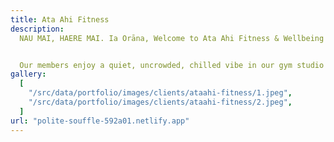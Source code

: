 ```yaml
---
title: Ata Ahi Fitness
description:
  NAU MAI, HAERE MAI. Ia Orāna, Welcome to Ata Ahi Fitness & Wellbeing


  Our members enjoy a quiet, uncrowded, chilled vibe in our gym studio with access to the complex's heated indoor lap pool (25m) and rooftop tennis court. You'll notice that our coaches genuinely care about our clients and never try to do the 'hard sell' on anyone. If we don't think we're the right fit for you, we'll suggest a gym that is.
gallery:
  [
    "/src/data/portfolio/images/clients/ataahi-fitness/1.jpeg",
    "/src/data/portfolio/images/clients/ataahi-fitness/2.jpeg",
  ]
url: "polite-souffle-592a01.netlify.app"
---
```

